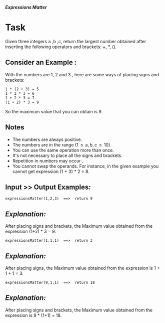 ***Expressions Matter***

Task
====
Given three integers a ,b ,c, return the largest number obtained after inserting the following operators and brackets: +, *, ().

Consider an Example :
---------------------
With the numbers are 1, 2 and 3 , here are some ways of placing signs and brackets:
```
1 * (2 + 3) = 5
1 * 2 * 3 = 6
1 + 2 * 3 = 7
(1 + 2) * 3 = 9
```
So the maximum value that you can obtain is 9.

Notes
-----
- The numbers are always positive.
- The numbers are in the range (1  ≤  a, b, c  ≤  10).
- You can use the same operation more than once.
- It's not necessary to place all the signs and brackets.
- Repetition in numbers may occur .
- You cannot swap the operands. For instance, in the given example you cannot get expression (1 + 3) * 2 = 8.

Input >> Output Examples:
-------------------------
```
expressionsMatter(1,2,3)  ==>  return 9
```
*Explanation:*
 ------------
After placing signs and brackets, the Maximum value obtained from the expression (1+2) * 3 = 9.
```
expressionsMatter(1,1,1)  ==>  return 3
```
*Explanation:*
 ------------
After placing signs, the Maximum value obtained from the expression is 1 + 1 + 1 = 3.
```
expressionsMatter(9,1,1)  ==>  return 18
```
*Explanation:*
 ------------
After placing signs and brackets, the Maximum value obtained from the expression is 9 * (1+1) = 18.
